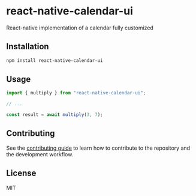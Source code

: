# react-native-calendar-ui

React-native implementation of a calendar fully customized

## Installation

```sh
npm install react-native-calendar-ui
```

## Usage

```js
import { multiply } from "react-native-calendar-ui";

// ...

const result = await multiply(3, 7);
```

## Contributing

See the [contributing guide](CONTRIBUTING.md) to learn how to contribute to the repository and the development workflow.

## License

MIT

